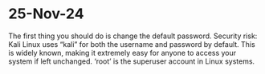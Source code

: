 # 25-Nov-24
The first thing you should do is change the default password. Security risk: Kali Linux uses “kali” for both the username and password by default. This is widely known, making it extremely easy for anyone to access your system if left unchanged. ‘root’ is the superuser account in Linux systems. 

